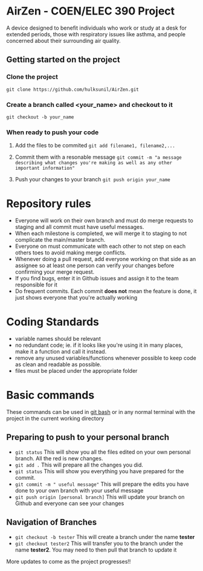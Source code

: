 # AirZen - COEN/ELEC 390 Project  
A device designed to benefit individuals who work or study at a desk for extended periods, those with respiratory issues like asthma, and people concerned about their surrounding air quality.

## Getting started on the project
### Clone the project
`git clone https://github.com/hulksunil/AirZen.git`  

### Create a branch called <your_name> and checkout to it
`git checkout -b your_name`

### When ready to push your code
1. Add the files to be commited
`git add filename1, filename2,...`

2. Commit them with a resonable message
`git commit -m "a message describing what changes you're making as well as any other important information"`

3. Push your changes to your branch
`git push origin your_name`





# Repository rules
- Everyone will work on their own branch and must do merge requests to staging and all commit must have useful messages. 
- When each milestone is completed, we will merge it to staging to not complicate the main/master branch. 
- Everyone on must communicate with each other to not step on each others toes to avoid making merge conflicts. 
- Whenever doing a pull request, add everyone working on that side as an assignee so at least one person can verify your changes before confirming your merge request.
- If you find bugs, enter it in Github issues and assign it to the team responsible for it
- Do frequent commits. Each commit **does not** mean the feature is done, it just shows everyone that you're actually working

# Coding Standards
- variable names should be relevant
- no redundant code; ie. if it looks like you're using it in many places, make it a function and call it instead.
- remove any unused variables/functions whenever possible to keep code as clean and readable as possible.
- files must be placed under the appropriate folder 

# Basic commands 
These commands can be used in [git bash](https://git-scm.com/downloads) or in any normal terminal with the project in the current working directory
## Preparing to push to your personal branch
- `git status` This will show you all the files edited on your own personal branch. All the red is new changes.
- `git add .` This will prepare all the changes you did. 
- `git status` This will show you everything you have prepared for the commit.
- `git commit -m " useful message"` This will prepare the edits you have done to your own branch with your useful message
- `git push origin [personal branch]` This will update your branch on Github and everyone can see your changes

## Navigation of Branches
- `git checkout -b tester` This will create a branch under the name **tester**
- `git checkout tester2` This will transfer you to the branch under the name **tester2**. You may need to then pull that branch to update it



More updates to come as the project progresses!!
